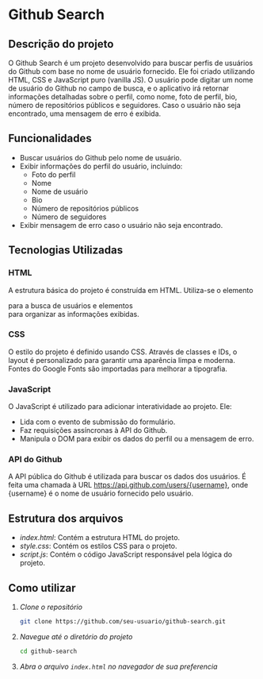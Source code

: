 # Github Search

## Descrição do projeto

O Github Search é um projeto desenvolvido para buscar perfis de usuários do Github com base no nome de usuário fornecido. Ele foi criado utilizando HTML, CSS e JavaScript puro (vanilla JS). O usuário pode digitar um nome de usuário do Github no campo de busca, e o aplicativo irá retornar informações detalhadas sobre o perfil, como nome, foto de perfil, bio, número de repositórios públicos e seguidores. Caso o usuário não seja encontrado, uma mensagem de erro é exibida.

## Funcionalidades

- Buscar usuários do Github pelo nome de usuário.
- Exibir informações do perfil do usuário, incluindo:
  - Foto do perfil
  - Nome
  - Nome de usuário
  - Bio
  - Número de repositórios públicos
  - Número de seguidores
- Exibir mensagem de erro caso o usuário não seja encontrado.

## Tecnologias Utilizadas

### HTML

A estrutura básica do projeto é construída em HTML. Utiliza-se o elemento <form> para a busca de usuários e elementos <div> para organizar as informações exibidas.

### CSS

O estilo do projeto é definido usando CSS. Através de classes e IDs, o layout é personalizado para garantir uma aparência limpa e moderna. Fontes do Google Fonts são importadas para melhorar a tipografia.

### JavaScript

O JavaScript é utilizado para adicionar interatividade ao projeto. Ele:
- Lida com o evento de submissão do formulário.
- Faz requisições assíncronas à API do Github.
- Manipula o DOM para exibir os dados do perfil ou a mensagem de erro.

### API do Github

A API pública do Github é utilizada para buscar os dados dos usuários. É feita uma chamada à URL https://api.github.com/users/{username}, onde {username} é o nome de usuário fornecido pelo usuário.

## Estrutura dos arquivos

- *index.html*: Contém a estrutura HTML do projeto.
- *style.css*: Contém os estilos CSS para o projeto.
- *script.js*: Contém o código JavaScript responsável pela lógica do projeto.

## Como utilizar

1. *Clone o repositório*
   ```bash
   git clone https://github.com/seu-usuario/github-search.git
    ```

2. *Navegue até o diretório do projeto*
   ```bash
   cd github-search
    ```

3. *Abra o arquivo  `index.html` no navegador de sua preferencia*

